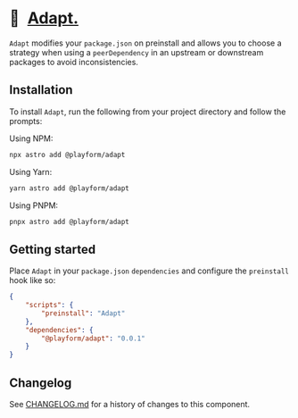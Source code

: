 # 🔌 [Adapt.]

`Adapt` modifies your `package.json` on preinstall and allows you to choose a
strategy when using a `peerDependency` in an upstream or downstream packages to
avoid inconsistencies.

## Installation

To install `Adapt`, run the following from your project directory and follow the
prompts:

Using NPM:

```sh
npx astro add @playform/adapt
```

Using Yarn:

```sh
yarn astro add @playform/adapt
```

Using PNPM:

```sh
pnpx astro add @playform/adapt
```

## Getting started

Place `Adapt` in your `package.json` `dependencies` and configure the
`preinstall` hook like so:

```json
{
	"scripts": {
		"preinstall": "Adapt"
	},
	"dependencies": {
		"@playform/adapt": "0.0.1"
	}
}
```

[Adapt.]: https://npmjs.org/@playform/adapt

## Changelog

See [CHANGELOG.md](CHANGELOG.md) for a history of changes to this component.
